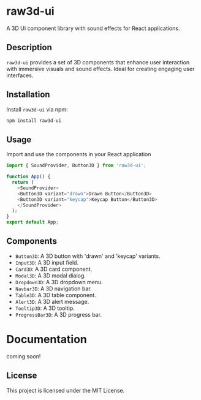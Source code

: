 # raw3d-ui

A 3D UI component library with sound effects for React applications.

## Description

`raw3d-ui` provides a set of 3D components that enhance user interaction with immersive visuals and sound effects. Ideal for creating engaging user interfaces.

## Installation

Install `raw3d-ui` via npm:

```bash
npm install raw3d-ui
```

## Usage

Import and use the components in your React application

```javascript
import { SoundProvider, Button3D } from 'raw3d-ui';

function App() {
  return (
    <SoundProvider>
    <Button3D variant="drawn">Drawn Button</Button3D>
    <Button3D variant="keycap">Keycap Button</Button3D>
    </SoundProvider>
  );
}
export default App;
```

## Components

- `Button3D`: A 3D button with 'drawn' and 'keycap' variants.
- `Input3D`: A 3D input field.
- `Card3D`: A 3D card component.
- `Modal3D`: A 3D modal dialog.
- `Dropdown3D`: A 3D dropdown menu.
- `Navbar3D`: A 3D navigation bar.
- `Table3D`: A 3D table component.
- `Alert3D`: A 3D alert message.
- `Tooltip3D`: A 3D tooltip.
- `ProgressBar3D`: A 3D progress bar.

# Documentation

coming soon!

<!-- ## Contributing

Contributions are welcome! Please fork the repository and submit a pull request.

-->

## License

This project is licensed under the MIT License.

